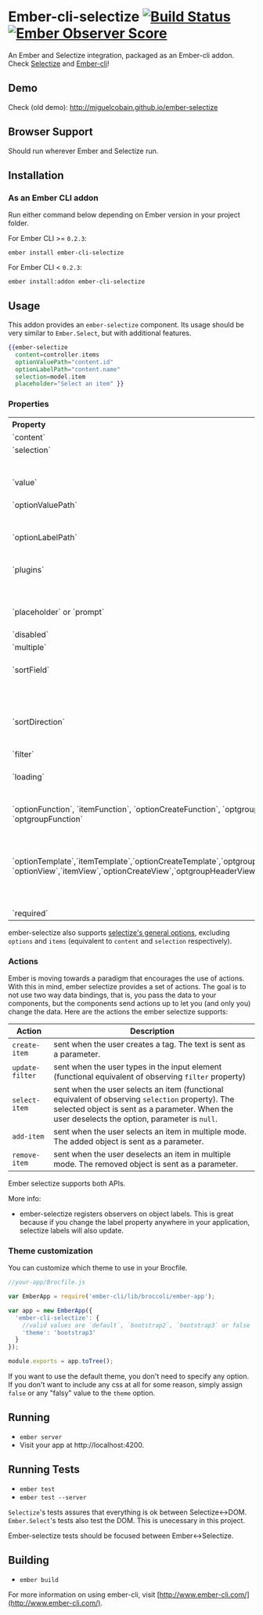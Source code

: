 # Ember-cli-selectize [![Build Status](https://travis-ci.org/miguelcobain/ember-cli-selectize.svg)](https://travis-ci.org/miguelcobain/ember-cli-selectize) [![Ember Observer Score](http://emberobserver.com/badges/ember-cli-selectize.svg)](http://emberobserver.com/addons/ember-cli-selectize)

An Ember and Selectize integration, packaged as an Ember-cli addon. Check [Selectize](http://brianreavis.github.io/selectize.js/) and [Ember-cli](http://www.ember-cli.com/)!

## Demo

Check (old demo): http://miguelcobain.github.io/ember-selectize

## Browser Support

Should run wherever Ember and Selectize run.

## Installation

### As an Ember CLI addon

Run either command below depending on Ember version in your project folder.

For Ember CLI >= `0.2.3`:

```shell
ember install ember-cli-selectize
```

For Ember CLI < `0.2.3`:

```shell
ember install:addon ember-cli-selectize
```

## Usage

This addon provides an `ember-selectize` component.
Its usage should be very similar to `Ember.Select`, but with additional features.

```handlebars
{{ember-selectize
  content=controller.items
  optionValuePath="content.id"
  optionLabelPath="content.name"
  selection=model.item
  placeholder="Select an item" }}
```

### Properties

<table width="100%">
  <tr>
  	<th valign="top" width="120px" align="left">Property</th>
  	<th valign="top" align="left">Description</th>
  </tr>
  <tr>
    <td valign="top">`content`</td>
    <td valign="top">Array containing all the options to select from</td>
  </tr>
  <tr>
    <td valign="top">`selection`</td>
    <td valign="top">Ember-selectize will set this property to the selection that was made. Usually some property on a model, for example. If `multiple` is `true`, then it should be an array.</td>
  </tr>
  <tr>
    <td valign="top">`value`</td>
    <td valign="top">Ember-selectize will set this property to the *value of the selection* that was made. It is not currently supported in multiple selection mode.</td>
  </tr>
  <tr>
    <td valign="top">`optionValuePath`</td>
    <td valign="top">Selectize requires a unique hash for each option available. Set this to a path to such a property on your options. Prefix with `content.`. Example: `content.id`</td>
  </tr>
  <tr>
    <td valign="top">`optionLabelPath`</td>
    <td valign="top">Set this to a path where selectize can get a label for display. Computed properties are many times useful for this. If Ember-selectize detects a "falsy" value, it will use an empty string. Example: `content.name`</td>
  </tr>
  <tr>
    <td valign="top">`plugins`</td>
    <td valign="top">Set this to a comma delimited list of selectize plugins to override the default plugin selection (currently remove_button). Note, not all plugins have been tested to work with ember-cli-selectize, YMMV. Example: `restore_on_backspace,drag_drop`</td>
  </tr>
  <tr>
    <td valign="top">`placeholder` or `prompt`</td>
    <td valign="top">Set any of these to display a text when there is no choice made. Example `"Please select an option"`</td>
  </tr>
  <tr>
    <td valign="top">`disabled`</td>
    <td valign="top">If `true` disables changes in selectize</td>
  </tr>
  <tr>
    <td valign="top">`multiple`</td>
    <td valign="top">If `true` ember-selectize will enter multiple mode. `selection` is an array of options.</td>
  </tr>
  <tr>
    <td valign="top">`sortField`</td>
    <td valign="top">Pass a string of a property to sort by. You can also pass an array of objects `[{ field: 'someProperty', direction: 'asc' }, {/*...*/}]`. See [selectize usage](https://github.com/brianreavis/selectize.js/blob/master/docs/usage.md) for details. Example: `"name"`</td>
  </tr>
  <tr>
    <td valign="top">`sortDirection`</td>
    <td valign="top">If `sortField` is a string, specify the direction. Example: `"asc"` or `"desc"`. This is ignored if `sortField` is an array (you can specify direction inside that array).</td>
  </tr>
  <tr>
    <td valign="top">`filter`</td>
    <td valign="top">This property will have the text that the user entered to filter options. Useful for searching options in server from a large set.</td>
  </tr>
  <tr>
    <td valign="top">`loading`</td>
    <td valign="top">When `true` ember-selectize adds a loading class to selectize wrapper. Just like selectize does. Then you can customize. Useful with async relationships or "finds" in Ember-Data: `loading=types.isPending`.</td>
  </tr>
  <tr>
    <td valign="top">`optionFunction`, `itemFunction`, `optionCreateFunction`, `optgroupHeaderFunction`, `optgroupFunction` </td>
    <td valign="top">Will be called on the component with two parameters `data` and `escape`. `escape` is a function to escape text. These functions are expected to build the desired html and return it as a string. These functions take precedence over their `*Template` and `*View` counterparts.</td>
  </tr>
  <tr>
    <td valign="top">`optionTemplate`,`itemTemplate`,`optionCreateTemplate`,`optgroupHeaderTemplate`,`optgroupTemplate` `optionView`,`itemView`,`optionCreateView`,`optgroupHeaderView` and `optgroupView`</td>
    <td valign="top">Render using templates or views! View takes precedence over template, so if you do strange things like setting optionView and optionTemplate, the latter will be ignored. Might not work with all Ember versions. This is delicate. Check [this issue](https://github.com/miguelcobain/ember-selectize/issues/13#issuecomment-56155784).</td>
  </tr>
  <tr>
    <td valign="top">`required`</td>
    <td valign="top">If `true` adds `required` attribute</tr>
  </tr>
</table>

ember-selectize also supports [selectize's general options](https://github.com/brianreavis/selectize.js/blob/master/docs/usage.md#general), excluding `options` and `items` (equivalent to `content` and `selection` respectively).

### Actions

Ember is moving towards a paradigm that encourages the use of actions. With this in mind, ember selectize provides a set of actions. The goal is to not use two way data bindings, that is, you pass the data to your components, but the components send actions up to let you (and only you) change the data. Here are the actions the ember selectize supports:

Action | Description
-|-
`create-item` | sent when the user creates a tag. The text is sent as a parameter.
`update-filter` | sent when the user types in the input element (functional equivalent of observing `filter` property)
`select-item` | sent when the user selects an item (functional equivalent of observing `selection` property). The selected object is sent as a parameter. When the user deselects the option, parameter is `null`.
`add-item` | sent when the user selects an item in multiple mode. The added object is sent as a parameter.
`remove-item` | sent when the user deselects an item in multiple mode. The removed object is sent as a parameter.

Ember selectize supports both APIs.

More info:
- ember-selectize registers observers on object labels. This is great because if you change the label property anywhere in your application, selectize labels will also update.

### Theme customization

You can customize which theme to use in your Brocfile.
```javascript
//your-app/Brocfile.js

var EmberApp = require('ember-cli/lib/broccoli/ember-app');

var app = new EmberApp({
  'ember-cli-selectize': {
    //valid values are `default`, `bootstrap2`, `bootstrap3` or false
    'theme': 'bootstrap3'
  }
});

module.exports = app.toTree();
```

If you want to use the default theme, you don't need to specify any option.
If you don't want to include any css at all for some reason, simply assign `false` or any "falsy" value to the `theme` option.

## Running

* `ember server`
* Visit your app at http://localhost:4200.

## Running Tests

* `ember test`
* `ember test --server`

`Selectize`'s tests assures that everything is ok between Selectize<->DOM.
`Ember.Select`'s tests also test the DOM. This is unecessary in this project.

Ember-selectize tests should be focused between Ember<->Selectize.

## Building

* `ember build`

For more information on using ember-cli, visit [http://www.ember-cli.com/](http://www.ember-cli.com/).
